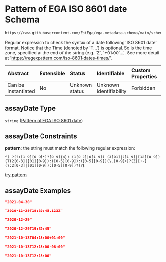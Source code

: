 # Pattern of EGA ISO 8601 date Schema

```txt
https://raw.githubusercontent.com/EbiEga/ega-metadata-schema/main/schemas/EGA.assay.json#/properties/assayDate
```

Regular expression to check the syntax of a date following 'ISO 8601 date' format. Notice that the Time (denoted by 'T...') is optional. So is the time zone, specified at the end of the string (e.g. 'Z', '+01:00'...). See more detail at '<https://regexpattern.com/iso-8601-dates-times/>'.

| Abstract            | Extensible | Status         | Identifiable            | Custom Properties | Additional Properties | Access Restrictions | Defined In                                                                 |
| :------------------ | :--------- | :------------- | :---------------------- | :---------------- | :-------------------- | :------------------ | :------------------------------------------------------------------------- |
| Can be instantiated | No         | Unknown status | Unknown identifiability | Forbidden         | Allowed               | none                | [EGA.assay.json\*](../../../schemas/EGA.assay.json "open original schema") |

## assayDate Type

`string` ([Pattern of EGA ISO 8601 date](ega-3-properties-pattern-of-ega-iso-8601-date.md))

## assayDate Constraints

**pattern**: the string must match the following regular expression:&#x20;

```regexp
^(-?(?:[1-9][0-9]*)?[0-9]{4})-(1[0-2]|0[1-9])-(3[01]|0[1-9]|[12][0-9])(T(2[0-3]|[01][0-9]):([0-5][0-9]):([0-5][0-9])(\.[0-9]+)?(Z|[+-](?:2[0-3]|[01][0-9]):[0-5][0-9])?)?$
```

[try pattern](https://regexr.com/?expression=%5E\(-%3F\(%3F%3A%5B1-9%5D%5B0-9%5D*\)%3F%5B0-9%5D%7B4%7D\)-\(1%5B0-2%5D%7C0%5B1-9%5D\)-\(3%5B01%5D%7C0%5B1-9%5D%7C%5B12%5D%5B0-9%5D\)\(T\(2%5B0-3%5D%7C%5B01%5D%5B0-9%5D\)%3A\(%5B0-5%5D%5B0-9%5D\)%3A\(%5B0-5%5D%5B0-9%5D\)\(%5C.%5B0-9%5D%2B\)%3F\(Z%7C%5B%2B-%5D\(%3F%3A2%5B0-3%5D%7C%5B01%5D%5B0-9%5D\)%3A%5B0-5%5D%5B0-9%5D\)%3F\)%3F%24 "try regular expression with regexr.com")

## assayDate Examples

```json
"2021-04-30"
```

```json
"2020-12-29T19:30:45.123Z"
```

```json
"2020-12-29"
```

```json
"2020-12-29T19:30:45"
```

```json
"2021-10-13T04:13:00+01:00"
```

```json
"2021-10-13T12:13:00-08:00"
```

```json
"2021-10-13T12:13:00"
```
